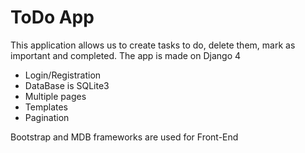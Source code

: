 # ToDo App

This application allows us to create tasks to do, delete them, mark as important and completed. The app is made on Django 4

- Login/Registration
- DataBase is SQLite3
- Multiple pages
- Templates
- Pagination

Bootstrap and MDB frameworks are used for Front-End
